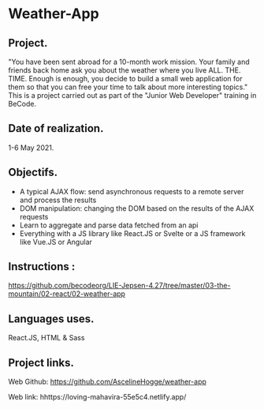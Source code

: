 # Weather-App 

## Project.
"You have been sent abroad for a 10-month work mission. Your family and friends back home ask you about the weather where you live ALL. THE. TIME.
Enough is enough, you decide to build a small web application for them so that you can free your time to talk about more interesting topics."
This is a project carried out as part of the "Junior Web Developer" training in BeCode.

## Date of realization.
1-6 May 2021.

## Objectifs.
* A typical AJAX flow: send asynchronous requests to a remote server and process the results
* DOM manipulation: changing the DOM based on the results of the AJAX requests
* Learn to aggregate and parse data fetched from an api
* Everything with a JS library like React.JS or Svelte or a JS framework like Vue.JS or Angular

## Instructions :
https://github.com/becodeorg/LIE-Jepsen-4.27/tree/master/03-the-mountain/02-react/02-weather-app

## Languages uses.
React.JS, HTML & Sass

## Project links.
Web Github: https://github.com/AscelineHogge/weather-app

Web link: hhttps://loving-mahavira-55e5c4.netlify.app/

